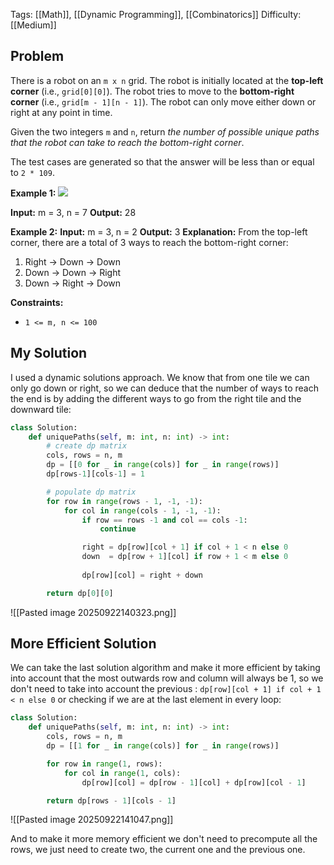 Tags: [[Math]], [[Dynamic Programming]], [[Combinatorics]]
Difficulty: [[Medium]]
## Problem
There is a robot on an `m x n` grid. The robot is initially located at the **top-left corner** (i.e., `grid[0][0]`). The robot tries to move to the **bottom-right corner** (i.e., `grid[m - 1][n - 1]`). The robot can only move either down or right at any point in time.

Given the two integers `m` and `n`, return _the number of possible unique paths that the robot can take to reach the bottom-right corner_.

The test cases are generated so that the answer will be less than or equal to `2 * 109`.

**Example 1:**
![](https://assets.leetcode.com/uploads/2018/10/22/robot_maze.png)

**Input:** m = 3, n = 7
**Output:** 28

**Example 2:**
**Input:** m = 3, n = 2
**Output:** 3
**Explanation:** From the top-left corner, there are a total of 3 ways to reach the bottom-right corner:
1. Right -> Down -> Down
2. Down -> Down -> Right
3. Down -> Right -> Down

**Constraints:**
- `1 <= m, n <= 100`


## My Solution
I used a dynamic solutions approach. We know that from one tile we can only go down or right, so we can deduce that the number of ways to reach the end is by adding the different ways to go from the right tile and the downward tile:

```python
class Solution:
    def uniquePaths(self, m: int, n: int) -> int:
        # create dp matrix
        cols, rows = n, m
        dp = [[0 for _ in range(cols)] for _ in range(rows)]
        dp[rows-1][cols-1] = 1

        # populate dp matrix
        for row in range(rows - 1, -1, -1):
            for col in range(cols - 1, -1, -1):
                if row == rows -1 and col == cols -1:
                    continue

                right = dp[row][col + 1] if col + 1 < n else 0
                down  = dp[row + 1][col] if row + 1 < m else 0
                
                dp[row][col] = right + down

        return dp[0][0]
```

![[Pasted image 20250922140323.png]]

## More Efficient Solution
We can take the last solution algorithm and make it more efficient by taking into account that the most outwards row and column will always be 1, so we don't need to take into account the previous : `dp[row][col + 1] if col + 1 < n else 0` or checking if we are at the last element in every loop:

```python
class Solution:
    def uniquePaths(self, m: int, n: int) -> int:
        cols, rows = n, m
        dp = [[1 for _ in range(cols)] for _ in range(rows)]

        for row in range(1, rows):
            for col in range(1, cols):
                dp[row][col] = dp[row - 1][col] + dp[row][col - 1]

        return dp[rows - 1][cols - 1]
```

![[Pasted image 20250922141047.png]]

 And to make it more memory efficient we don't need to precompute all the rows, we just need to create two, the current one and the previous one.